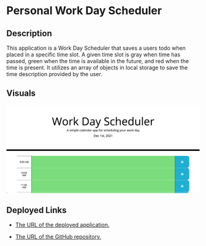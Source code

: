 # Personal Work Day Scheduler

## Description
This application is a Work Day Scheduler that saves a 
users todo when placed in a specific time slot. A given
time slot is gray when time has passed, green when the 
time is available in the future, and red when the time 
is present. It utilizes an array of objects in local 
storage to save the time description provided by the 
user.

## Visuals
![Quiz Thumbnail](images/work-day-scheduler.png)

## Deployed Links

* [The URL of the deployed application.](https://simone188535.github.io/Personal-Work-Day-Scheduler/)

* [The URL of the GitHub repository.](https://github.com/simone188535/Personal-Work-Day-Scheduler)